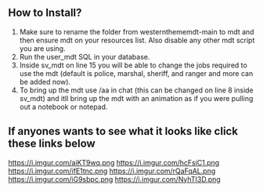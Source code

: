 ## How to Install?

1. Make sure to rename the folder from westernthememdt-main to mdt and then ensure mdt on your resources list. Also disable any other mdt script you are using.
2. Run the user_mdt SQL in your database.
3. Inside sv_mdt on line 15 you will be able to change the jobs required to use the mdt (default is police, marshal, sheriff, and ranger and more can be added now).
4. To bring up the mdt use /aa in chat (this can be changed on line 8 inside sv_mdt) and itll bring up the mdt with an animation as if you were pulling out a notebook or notepad.

## If anyones wants to see what it looks like click these links below
https://i.imgur.com/aiKT9wq.png
https://i.imgur.com/hcFsiC1.png
https://i.imgur.com/ifE1tnc.png
https://i.imgur.com/rQaFqAL.png
https://i.imgur.com/iG9sbpc.png
https://i.imgur.com/NyhTI3D.png
